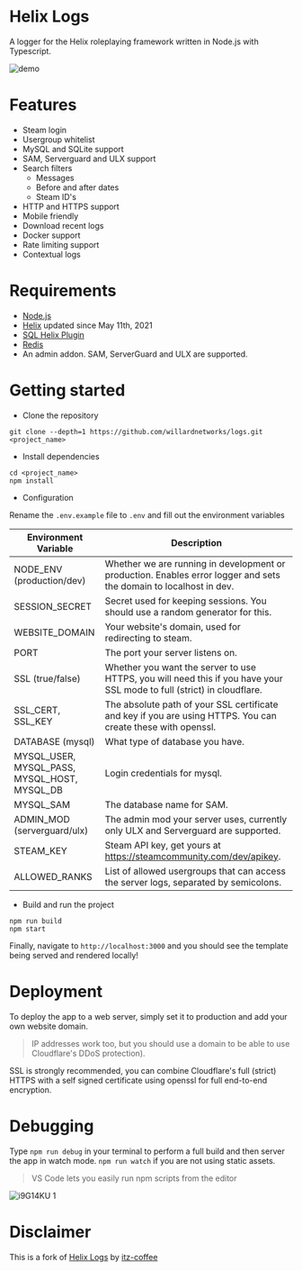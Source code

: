 # Helix Logs
A logger for the Helix roleplaying framework written in Node.js with Typescript.

![demo](https://i.imgur.com/bEDbdJe.gif)

# Features
- Steam login
- Usergroup whitelist
- MySQL and SQLite support
- SAM, Serverguard and ULX support
- Search filters
  - Messages
  - Before and after dates
  - Steam ID's
- HTTP and HTTPS support
- Mobile friendly
- Download recent logs
- Docker support
- Rate limiting support
- Contextual logs

# Requirements
- [Node.js](https://nodejs.org/en/)
- [Helix](https://github.com/NebulousCloud/helix) updated since May 11th, 2021
- [SQL Helix Plugin](https://github.com/wildflowericecoffee/helix-plugins/tree/main/logger.lua)
- [Redis](https://redis.io/)
- An admin addon. SAM, ServerGuard and ULX are supported.

# Getting started
- Clone the repository
```
git clone --depth=1 https://github.com/willardnetworks/logs.git <project_name>
```
- Install dependencies
```
cd <project_name>
npm install
```
- Configuration

Rename the `.env.example` file to `.env` and fill out the environment variables

| Environment Variable                            	| Description                                                                                                            	|
|-------------------------------------------------	|------------------------------------------------------------------------------------------------------------------------	|
| NODE_ENV (production/dev)                       	| Whether we are running in development or production. Enables error logger and sets the domain to localhost in dev.     	|
| SESSION_SECRET                                  	| Secret used for keeping sessions. You should use a random generator for this.                                          	|
| WEBSITE_DOMAIN                                  	| Your website's domain, used for redirecting to steam.                                                                  	|
| PORT                                            	| The port your server listens on.                                                                                       	|
| SSL (true/false)                                	| Whether you want the server to use HTTPS, you will need this if you have your SSL mode to full (strict) in cloudflare. 	|
| SSL_CERT, SSL_KEY                                 | The absolute path of your SSL certificate and key if you are using HTTPS. You can create these with openssl.            |
| DATABASE (mysql)                         	        | What type of database you have.                                                                                        	|
| MYSQL_USER, MYSQL_PASS,<br>MYSQL_HOST, MYSQL_DB 	| Login credentials for mysql.                                                                                           	|
| MYSQL_SAM                                       	| The database name for SAM.                                                                                          	  |
| ADMIN_MOD (serverguard/ulx)                     	| The admin mod your server uses, currently only ULX and Serverguard are supported.                                      	|
| STEAM_KEY                                       	| Steam API key, get yours at https://steamcommunity.com/dev/apikey.                                                     	|
| ALLOWED_RANKS                                   	| List of allowed usergroups that can access the server logs, separated by semicolons.                                   	|
- Build and run the project
```
npm run build
npm start
```

Finally, navigate to `http://localhost:3000` and you should see the template being served and rendered locally!

# Deployment
To deploy the app to a web server, simply set it to production and add your own website domain.
> IP addresses work too, but you should use a domain to be able to use Cloudflare's DDoS protection).

SSL is strongly recommended, you can combine Cloudflare's full (strict) HTTPS with a self signed certificate using openssl for full end-to-end encryption.

# Debugging
Type `npm run debug` in your terminal to perform a full build and then server the app in watch mode. `npm run watch` if you are not using static assets.
> VS Code lets you easily run npm scripts from the editor

![i9G14KU 1](https://user-images.githubusercontent.com/36643731/123026088-378b3f00-d3a1-11eb-9dbb-873bf0a7e21e.png)

# Disclaimer
This is a fork of [Helix Logs](https://github.com/itz-coffee/helix-logs) by [itz-coffee](https://github.com/itz-coffee)
